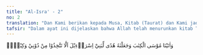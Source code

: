 ```yaml
---
title: "Al-Isra' - 2"
no: 2
translation: "Dan Kami berikan kepada Musa, Kitab (Taurat) dan Kami jadikannya petunjuk bagi Bani Israil (dengan firman), “Janganlah kamu mengambil (pelindung) selain Aku. "
tafsir: "Dalam ayat ini dijelaskan bahwa Allah telah menurunkan kitab Taurat kepada Musa a.s. sebagai pedoman hidup bagi Bani Israil. Allah swt menyuruh Musa a.s. agar mengatakan kepada kaumnya, \"Janganlah kamu mengambil selain Allah sebagai penolong yang memberikan perlindungan dan menyelesaikan urusan-urusan kamu.\" Larangan yang ditujukan kepada kaumnya itu adalah larangan yang juga pernah disampaikan oleh rasul-rasul sebelumnya dengan perantaraan wahyu Allah. Terkandung pula dalam larangan di atas perintah agar manusia menyembah kepada Allah semata dan larangan menyekutukan sesuatu yang lain dengan-Nya. Terdapat juga larangan meminta bantuan dalam segala urusan kecuali kepada-Nya.\n\nPemberian kitab Taurat kepada Nabi Musa a.s. sebagai pedoman untuk kaumnya adalah untuk memberikan pengertian kepada kaum Muslimin, bahwa di antara tugas-tugas para rasul ialah menyampaikan agama tauhid, sebagaimana tugas Nabi saw kepada mereka. Juga untuk mengingatkan mereka agar jangan meniru sikap umat-umat terdahulu, dimana sepeninggal rasul-rasulnya, mereka membuat-buat takwil terhadap firman-firman Allah menurut kehendaknya, dan bergelimang dalam lembah dosa dan kesesatan yang nyata.\n\nItulah sebabnya maka Allah swt menyebutkan berulang kali dalam Al-Qur'an keistimewaan Musa a.s. dan kelebihan Bani Israil dari bangsa-bangsa lain yang ada pada masa itu. Allah menyebutkan pula nikmat yang diberikan kepada mereka, dengan maksud agar hati nurani mereka tergugah, lalu kembali ke jalan yang benar, dan hidup sesuai dengan petunjuk-Nya."
---
```


وَاٰتَيْنَا مُوْسَى الْكِتٰبَ وَجَعَلْنٰهُ هُدًى لِّبَنِيْٓ اِسْرَاۤءِيْلَ اَلَّا تَتَّخِذُوْا مِنْ دُوْنِيْ وَكِيْلًاۗ 
